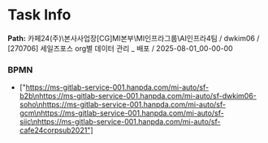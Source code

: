 # Task Info

**Path:** 카페24(주)\본사사업장\[CG]MI본부\MI인프라그룹\AI인프라4팀 / dwkim06 / [270706] 세일즈포스 org별 데이터 관리 _ 배포 / 2025-08-01_00-00-00

### BPMN
- ["https://ms-gitlab-service-001.hanpda.com/mi-auto/sf-b2b\nhttps://ms-gitlab-service-001.hanpda.com/mi-auto/sf-dwkim06-soho\nhttps://ms-gitlab-service-001.hanpda.com/mi-auto/sf-gcm\nhttps://ms-gitlab-service-001.hanpda.com/mi-auto/sf-siic\nhttps://ms-gitlab-service-001.hanpda.com/mi-auto/sf-cafe24corpsub2021"]


